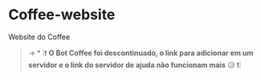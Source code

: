 # Coffee-website
 Website do Coffee

> → * ❕❗ **O Bot Coffee foi descontinuado, o link para adicionar em um servidor e o link do servidor de ajuda não funcionam mais** 😥 ❗❕
